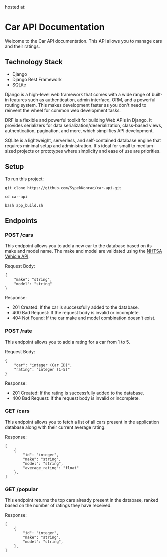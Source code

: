 hosted at: 

# Car API Documentation
Welcome to the Car API documentation. This API allows you to manage cars and their ratings.

## Technology Stack
* Django 
* Django Rest Framework
* SQLite

Django is a high-level web framework that comes with a wide range of built-in features such as authentication, admin interface, ORM, and a powerful routing system. This makes development faster as you don't need to reinvent the wheel for common web development tasks.

DRF is a flexible and powerful toolkit for building Web APIs in Django. It provides serializers for data serialization/deserialization, class-based views, authentication, pagination, and more, which simplifies API development.

SQLite is a lightweight, serverless, and self-contained database engine that requires minimal setup and administration. It's ideal for small to medium-sized projects or prototypes where simplicity and ease of use are priorities.

## Setup
To run this project:

```
git clone https://github.com/SypekKonrad/car-api.git
```
```
cd car-api
```
```
bash app_build.sh
```

## Endpoints

### POST /cars
This endpoint allows you to add a new car to the database based on its make and model name.
The make and model are validated using the [NHTSA Vehicle API](https://vpic.nhtsa.dot.gov/api/).

Request Body:
```
{
    "make": "string",
    "model": "string"
}

```
Response:
* 201 Created: If the car is successfully added to the database.
* 400 Bad Request: If the request body is invalid or incomplete.
* 404 Not Found: If the car make and model combination doesn't exist.

### POST /rate

This endpoint allows you to add a rating for a car from 1 to 5.

Request Body:
```
{
    "car": "integer (Car ID)",
    "rating": "integer (1-5)"
}
```
Response:
* 201 Created: If the rating is successfully added to the database.
* 400 Bad Request: If the request body is invalid or incomplete.


### GET /cars

This endpoint allows you to fetch a list of all cars present in the application database along with their current average rating.

Response:
```
[
    {
        "id": "integer",
        "make": "string",
        "model": "string",
        "average_rating": "float"
    },
]
```

### GET /popular

This endpoint returns the top cars already present in the database, ranked based on the number of ratings they have received.

Response:
```
[
    {
        "id": "integer",
        "make": "string",
        "model": "string",
    },
]

```




